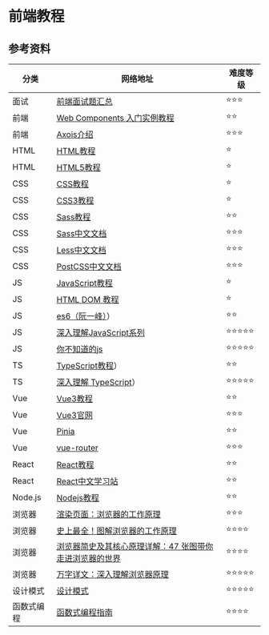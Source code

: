 # 前端教程

## 参考资料

| 分类 | 网络地址 | 难度等级 |
| ---- | ------- | ------- |
| 面试 | [前端面试题汇总](https://www.yuque.com/cuggz/interview/gme0bw) | ⭐⭐⭐ |
| 前端 |[Web Components 入门实例教程](https://www.ruanyifeng.com/blog/2019/08/web_components.html)|⭐⭐|
| 前端 |[Axois介绍](https://www.axios-http.cn/docs/intro)|⭐⭐⭐|
| HTML | [HTML教程](https://www.runoob.com/html/html-tutorial.html) | ⭐ |
| HTML | [HTML5教程](https://www.runoob.com/html/html5-intro.html) | ⭐ |
| CSS | [CSS教程](https://www.runoob.com/css/css-tutorial.html) | ⭐ |
| CSS | [CSS3教程](https://www.runoob.com/css3/css3-tutorial.html) | ⭐ |
| CSS | [Sass教程](https://www.runoob.com/sass/sass-tutorial.htmll) | ⭐⭐ |
| CSS | [Sass中文文档](https://www.sass.hk/docs/index.html) | ⭐⭐⭐ |
| CSS | [Less中文文档](https://less.bootcss.com/) | ⭐⭐⭐ |
| CSS | [PostCSS中文文档](https://www.postcss.com.cn/) | ⭐⭐⭐ |
| JS | [JavaScript教程](https://www.runoob.com/js/js-tutorial.html) | ⭐ |
| JS | [HTML DOM 教程](https://www.runoob.com/htmldom/htmldom-tutorial.html) | ⭐ |
| JS | [es6（阮一峰）](https://es6.ruanyifeng.com/)）| ⭐⭐ |
| JS | [深入理解JavaScript系列](https://www.cnblogs.com/TomXu/archive/2011/12/15/2288411.html) | ⭐⭐⭐⭐⭐ |
| JS | [你不知道的js](https://github.com/getify/You-Dont-Know-JS) | ⭐⭐⭐⭐⭐ |
| TS | [TypeScript教程](https://www.runoob.com/typescript/ts-tutorial.html)）| ⭐⭐ |
| TS | [深入理解 TypeScript](https://jkchao.github.io/typescript-book-chinese/)）| ⭐⭐⭐⭐⭐ |
| Vue | [Vue3教程](https://www.runoob.com/vue3/vue3-tutorial.html) | ⭐⭐ |
| Vue | [Vue3官网](https://cn.vuejs.org/guide/introduction) | ⭐⭐⭐ |
| Vue | [Pinia](https://pinia.vuejs.org/zh/introduction.html) | ⭐⭐ |
| Vue | [vue-router](https://router.vuejs.org/zh/introduction.html) | ⭐⭐⭐ |
| React | [React教程](https://www.runoob.com/react/react-tutorial.html) | ⭐⭐ |
| React | [React中文学习站](https://www.reactjs.cn/learn) | ⭐⭐ |
| Node.js | [Nodejs教程](https://www.runoob.com/nodejs/nodejs-tutorial.html) | ⭐⭐ |
| 浏览器 | [渲染页面：浏览器的工作原理](https://developer.mozilla.org/zh-CN/docs/Web/Performance/How_browsers_work) | ⭐⭐⭐ |
| 浏览器 | [史上最全！图解浏览器的工作原理](https://www.infoq.cn/article/CS9-WZQlNR5h05HHDo1b) | ⭐⭐⭐⭐ |
| 浏览器 | [浏览器简史及其核心原理详解：47 张图带你走进浏览器的世界](https://juejin.cn/post/6983896089703235592) | ⭐⭐⭐⭐ |
| 浏览器 | [万字详文：深入理解浏览器原理](https://zhuanlan.zhihu.com/p/96986818) | ⭐⭐⭐⭐⭐ |
| 设计模式 | [设计模式](https://refactoringguru.cn/design-patterns) | ⭐⭐⭐⭐⭐ |
| 函数式编程 | [函数式编程指南](https://llh911001.gitbooks.io/mostly-adequate-guide-chinese/content/) | ⭐⭐⭐⭐ |
